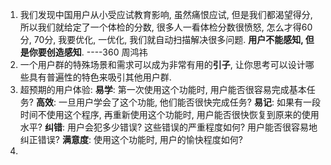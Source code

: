 1. 我们发现中国用户从小受应试教育影响, 虽然痛恨应试, 但是我们都渴望得分, 所以我们就给定了一个体检的分数, 很多人一看体检分数很愤怒, 怎么才得60分, 70分, 我要优化, 一优化, 我们就自动扫描解决很多问题. **用户不能感知, 但是你要创造感知**. ----360 周鸿祎
2. 一个用户群的特殊场景和需求可以成为非常有用的**引子**, 让你思考可以设计哪些具有普遍性的特色来吸引其他用户群. 
3. 超预期的用户体验: 
    **易学**: 第一次使用这个功能时, 用户能否很容易完成基本任务?
    **高效**: 一旦用户学会了这个功能, 他们能否很快完成任务?
    **易记**: 如果有一段时间不使用这个程序, 再重新使用这个功能时, 用户能否很快恢复到原来的使用水平?
    **纠错**: 用户会犯多少错误? 这些错误的严重程度如何? 用户能否很容易地纠正错误? 
    **满意度**: 使用这个功能时, 用户的愉快程度如何? 
4. 